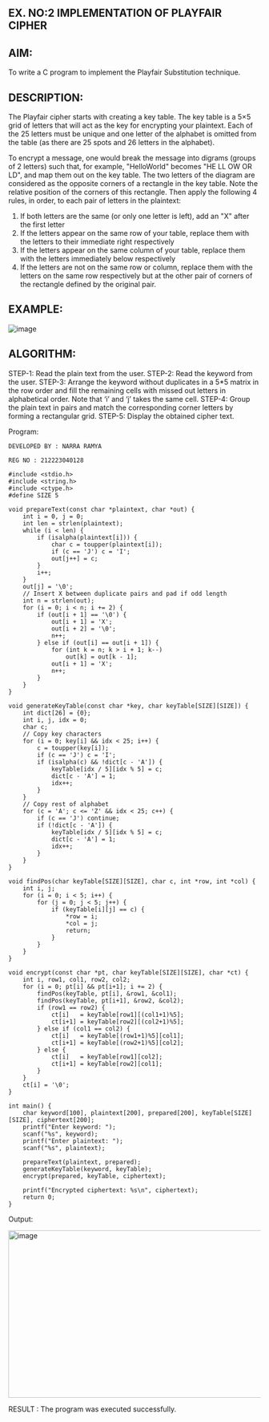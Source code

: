 ## EX. NO:2 IMPLEMENTATION OF PLAYFAIR CIPHER

 

## AIM:
 

 

To write a C program to implement the Playfair Substitution technique.

## DESCRIPTION:

The Playfair cipher starts with creating a key table. The key table is a 5×5 grid of letters that will act as the key for encrypting your plaintext. Each of the 25 letters must be unique and one letter of the alphabet is omitted from the table (as there are 25 spots and 26 letters in the alphabet).

To encrypt a message, one would break the message into digrams (groups of 2 letters) such that, for example, "HelloWorld" becomes "HE LL OW OR LD", and map them out on the key table. The two letters of the diagram are considered as the opposite corners of a rectangle in the key table. Note the relative position of the corners of this rectangle. Then apply the following 4 rules, in order, to each pair of letters in the plaintext:
1.	If both letters are the same (or only one letter is left), add an "X" after the first letter
2.	If the letters appear on the same row of your table, replace them with the letters to their immediate right respectively
3.	If the letters appear on the same column of your table, replace them with the letters immediately below respectively
4.	If the letters are not on the same row or column, replace them with the letters on the same row respectively but at the other pair of corners of the rectangle defined by the original pair.
## EXAMPLE:
![image](https://github.com/Hemamanigandan/EX-NO-2-/assets/149653568/e6858d4f-b122-42ba-acdb-db18ec2e9675)

 

## ALGORITHM:

STEP-1: Read the plain text from the user.
STEP-2: Read the keyword from the user.
STEP-3: Arrange the keyword without duplicates in a 5*5 matrix in the row order and fill the remaining cells with missed out letters in alphabetical order. Note that ‘i’ and ‘j’ takes the same cell.
STEP-4: Group the plain text in pairs and match the corresponding corner letters by forming a rectangular grid.
STEP-5: Display the obtained cipher text.




Program:
```
DEVELOPED BY : NARRA RAMYA

REG NO : 212223040128

```
```
#include <stdio.h>
#include <string.h>
#include <ctype.h>
#define SIZE 5

void prepareText(const char *plaintext, char *out) {
    int i = 0, j = 0;
    int len = strlen(plaintext);
    while (i < len) {
        if (isalpha(plaintext[i])) {
            char c = toupper(plaintext[i]);
            if (c == 'J') c = 'I';
            out[j++] = c;
        }
        i++;
    }
    out[j] = '\0';
    // Insert X between duplicate pairs and pad if odd length
    int n = strlen(out);
    for (i = 0; i < n; i += 2) {
        if (out[i + 1] == '\0') {
            out[i + 1] = 'X';
            out[i + 2] = '\0';
            n++;
        } else if (out[i] == out[i + 1]) {
            for (int k = n; k > i + 1; k--)
                out[k] = out[k - 1];
            out[i + 1] = 'X';
            n++;
        }
    }
}

void generateKeyTable(const char *key, char keyTable[SIZE][SIZE]) {
    int dict[26] = {0};
    int i, j, idx = 0;
    char c;
    // Copy key characters
    for (i = 0; key[i] && idx < 25; i++) {
        c = toupper(key[i]);
        if (c == 'J') c = 'I';
        if (isalpha(c) && !dict[c - 'A']) {
            keyTable[idx / 5][idx % 5] = c;
            dict[c - 'A'] = 1;
            idx++;
        }
    }
    // Copy rest of alphabet
    for (c = 'A'; c <= 'Z' && idx < 25; c++) {
        if (c == 'J') continue;
        if (!dict[c - 'A']) {
            keyTable[idx / 5][idx % 5] = c;
            dict[c - 'A'] = 1;
            idx++;
        }
    }
}

void findPos(char keyTable[SIZE][SIZE], char c, int *row, int *col) {
    int i, j;
    for (i = 0; i < 5; i++) {
        for (j = 0; j < 5; j++) {
            if (keyTable[i][j] == c) {
                *row = i;
                *col = j;
                return;
            }
        }
    }
}

void encrypt(const char *pt, char keyTable[SIZE][SIZE], char *ct) {
    int i, row1, col1, row2, col2;
    for (i = 0; pt[i] && pt[i+1]; i += 2) {
        findPos(keyTable, pt[i], &row1, &col1);
        findPos(keyTable, pt[i+1], &row2, &col2);
        if (row1 == row2) {
            ct[i]   = keyTable[row1][(col1+1)%5];
            ct[i+1] = keyTable[row2][(col2+1)%5];
        } else if (col1 == col2) {
            ct[i]   = keyTable[(row1+1)%5][col1];
            ct[i+1] = keyTable[(row2+1)%5][col2];
        } else {
            ct[i]   = keyTable[row1][col2];
            ct[i+1] = keyTable[row2][col1];
        }
    }
    ct[i] = '\0';
}

int main() {
    char keyword[100], plaintext[200], prepared[200], keyTable[SIZE][SIZE], ciphertext[200];
    printf("Enter keyword: ");
    scanf("%s", keyword);
    printf("Enter plaintext: ");
    scanf("%s", plaintext);

    prepareText(plaintext, prepared);
    generateKeyTable(keyword, keyTable);
    encrypt(prepared, keyTable, ciphertext);

    printf("Encrypted ciphertext: %s\n", ciphertext);
    return 0;
}

```





Output:

<img width="801" height="334" alt="image" src="https://github.com/user-attachments/assets/890545c0-d34d-4d4e-8d7c-04997a75643a" />

RESULT :
The program was executed successfully.
